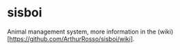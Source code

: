# sisboi
Animal management system, more information in the (wiki)[https://github.com/ArthurRosso/sisboi/wiki].
